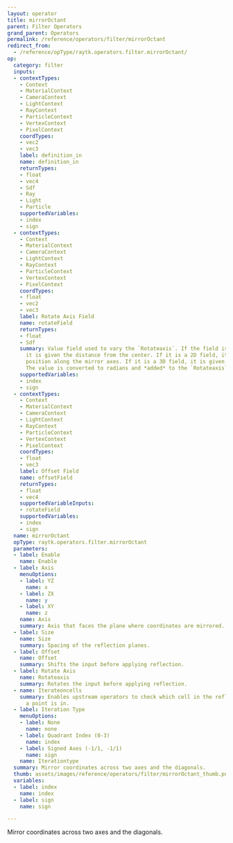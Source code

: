 ```yaml
---
layout: operator
title: mirrorOctant
parent: Filter Operators
grand_parent: Operators
permalink: /reference/operators/filter/mirrorOctant
redirect_from:
  - /reference/opType/raytk.operators.filter.mirrorOctant/
op:
  category: filter
  inputs:
  - contextTypes:
    - Context
    - MaterialContext
    - CameraContext
    - LightContext
    - RayContext
    - ParticleContext
    - VertexContext
    - PixelContext
    coordTypes:
    - vec2
    - vec3
    label: definition_in
    name: definition_in
    returnTypes:
    - float
    - vec4
    - Sdf
    - Ray
    - Light
    - Particle
    supportedVariables:
    - index
    - sign
  - contextTypes:
    - Context
    - MaterialContext
    - CameraContext
    - LightContext
    - RayContext
    - ParticleContext
    - VertexContext
    - PixelContext
    coordTypes:
    - float
    - vec2
    - vec3
    label: Rotate Axis Field
    name: rotateField
    returnTypes:
    - float
    - Sdf
    summary: Value field used to vary the `Rotateaxis`. If the field is a 1D field,
      it is given the distance from the center. If it is a 2D field, it is given the
      position along the mirror axes. If it is a 3D field, it is given the raw position.
      The value is converted to radians and *added* to the `Rotateaxis` parameter.
    supportedVariables:
    - index
    - sign
  - contextTypes:
    - Context
    - MaterialContext
    - CameraContext
    - LightContext
    - RayContext
    - ParticleContext
    - VertexContext
    - PixelContext
    coordTypes:
    - float
    - vec3
    label: Offset Field
    name: offsetField
    returnTypes:
    - float
    - vec4
    supportedVariableInputs:
    - rotateField
    supportedVariables:
    - index
    - sign
  name: mirrorOctant
  opType: raytk.operators.filter.mirrorOctant
  parameters:
  - label: Enable
    name: Enable
  - label: Axis
    menuOptions:
    - label: YZ
      name: x
    - label: ZX
      name: y
    - label: XY
      name: z
    name: Axis
    summary: Axis that faces the plane where coordinates are mirrored.
  - label: Size
    name: Size
    summary: Spacing of the reflection planes.
  - label: Offset
    name: Offset
    summary: Shifts the input before applying reflection.
  - label: Rotate Axis
    name: Rotateaxis
    summary: Rotates the input before applying reflection.
  - name: Iterateoncells
    summary: Enables upstream operators to check which cell in the reflection grid
      a point is in.
  - label: Iteration Type
    menuOptions:
    - label: None
      name: none
    - label: Quadrant Index (0-3)
      name: index
    - label: Signed Axes (-1/1, -1/1)
      name: sign
    name: Iterationtype
  summary: Mirror coordinates across two axes and the diagonals.
  thumb: assets/images/reference/operators/filter/mirrorOctant_thumb.png
  variables:
  - label: index
    name: index
  - label: sign
    name: sign

---
```



Mirror coordinates across two axes and the diagonals.